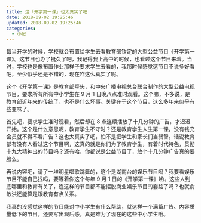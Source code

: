```yaml
---
title: 这「开学第一课」也太真实了吧
date: 2018-09-02 19:25:46
updated: 2018-09-02 19:25:46
categories:
  - 小记
---
```


每当开学的时候，学校就会布置给学生去看教育部钦定的大型公益节目《开学第一课》。这节目也办了挺久了吧，我记得我上高中的时候，也看过这个节目来着。当时，学校也是像布置作业那样子要求学生去看的，我那时候感觉这节目不说多好看吧，至少似乎还是不错的，现在咋这么真实了呢。

<!--more-->

这个《开学第一课》是教育部牵头，和中央广播电视总台联合制作的大型公益电视节目，要求所有所有中小学生在 9 月 1 日晚八点准时观看。这个嘛，不多说，是教育部近年来的传统了，也不是什么坏事。关键在于这个节目，这么多年来似乎有些变味了。

首先吧，要求学生准时观看，然后却在 8 点连续播放了十几分钟的广告，才迟迟开始。这个是什么意思呢，教育学生不守时？还是教育学生人生第一课，没有钱充会员就不得不看广告？这也太真实了吧，怕不是把学生和家长们当弱智。话说教育部有没有人看过这个节目啊，这真的就是你们为了教育学生，有着时代特色，贯彻十九大精神出的节目吗？还有哈，你都说是公益节目了，放个十几分钟广告真的要脸么。

再说内容吧，请了一堆明星唱歌跳舞的，这个是湖南台的娱乐节目吗？我要看娱乐节目不能自己找吗，要等着你这个每年 9 月 1 日的《开学第一课》哟。这些人到底哪里和教育有关了，连这样的节目都不能摆脱商业娱乐节目的套路了吗？也就俞敏洪还能算是跟教育有点关系。

我真的没感觉这样的节目能对中小学生有什么帮助，就这样一个满篇广告、内容质量低下的节目，还要写出观后感，真是难为了现在的这些中小学生哦。

